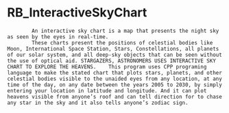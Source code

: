 # RB_InteractiveSkyChart
            An interactive sky chart is a map that presents the night sky as seen by the eyes in real-time. 
            These charts present the positions of celestial bodies like Moon, International Space Station, Stars, Constellations, all planets of our solar system, and all deep-sky objects that can be seen without the use of optical aid. STARGAZERS, ASTRONOMERS USES INTERACTIVE SKY CHART TO EXPLORE THE HEAVENS.    This program uses CPP programing language to make the stated chart that plots stars, planets, and other celestial bodies visible to the unaided eyes from any location, at any time of the day, on any date between the years 2005 to 2030, by simply entering your location in latitude and longitude. And it can plot heavens visible from anyone’s roof and can tell direction for to chase any star in the sky and it also tells anyone’s zodiac sign. 
